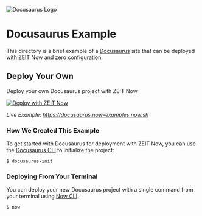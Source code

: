 ![Docusaurus Logo](../packages/frameworks/logos/docusaurus.svg)

# Docusaurus Example

This directory is a brief example of a [Docusaurus](https://docusaurus.io/) site that can be deployed with ZEIT Now and zero configuration.

## Deploy Your Own

Deploy your own Docusaurus project with ZEIT Now.

[![Deploy with ZEIT Now](https://vercel.com/button)](https://vercel.com/import/project?template=https://github.com/zeit/now/tree/master/examples/docusaurus)

_Live Example: https://docusaurus.now-examples.now.sh_

### How We Created This Example

To get started with Docusaurus for deployment with ZEIT Now, you can use the [Docusaurus CLI](https://docusaurus.io/docs/en/installation) to initialize the project:

```shell
$ docusaurus-init
```

### Deploying From Your Terminal

You can deploy your new Docusaurus project with a single command from your terminal using [Now CLI](https://vercel.com/download):

```shell
$ now
```
